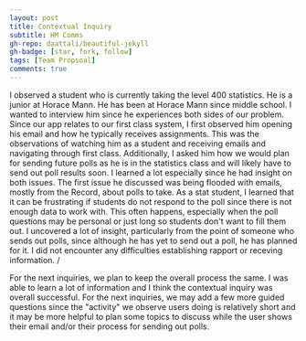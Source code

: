 ```yaml
---
layout: post
title: Contextual Inquiry
subtitle: HM Comms
gh-repo: daattali/beautiful-jekyll
gh-badge: [star, fork, follow]
tags: [Team Propsoal]
comments: true
---
```

I observed a student who is currently taking the level 400 statistics. He is a junior at Horace Mann. He has been at Horace Mann since middle school. 
I wanted to interview him since he experiences both sides of our problem. 
Since our app relates to our first class system, I first observed him opening his email and how he typically receives assignments. 
This was the observations of watching him as a student and receiving emails and navigating through first class.
Additionally, I asked him how we would plan for sending future polls as he is in the statistics class and will likely have to send out poll results soon.
I learned a lot especially since he had insight on both issues. The first issue he discussed was being flooded with emails, mostly from the Record, about polls to take. 
As a stat student, I learned that it can be frustrating if students do not respond to the poll since there is not enough data to work with. 
This often happens, especially when the poll questions may be personal or just long so students don't want to fill them out. 
I uncovered a lot of insight, particularly from the point of someone who sends out polls, since although he has yet to send out a poll, he has planned for it.
I did not encounter any difficulties establishing rapport or receving information. /

For the next inquiries, we plan to keep the overall process the same. I was able to learn a lot of information and I think the contextual inquiry was overall successful. 
For the next inquiries, we may add a few more guided questions since the "activity" we observe users doing is relatively short and it may be more helpful to plan some topics to discuss while the user shows their email and/or their process for sending out polls. 

